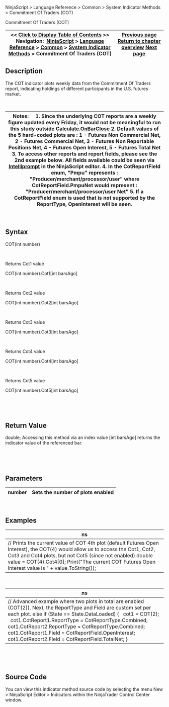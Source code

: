 ﻿


NinjaScript \> Language Reference \> Common \> System Indicator Methods \> Commitment Of Traders (COT)






















Commitment Of Traders (COT)







| \<\< [Click to Display Table of Contents](commitment-of-traders-(cot).md) \>\> **Navigation:**     [NinjaScript](ninjascript.md) \> [Language Reference](language_reference_wip.md) \> [Common](common.md) \> [System Indicator Methods](indicators.md) \> Commitment Of Traders (COT) | [Previous page](choppiness_index.md) [Return to chapter overview](indicators.md) [Next page](commodity_channel_index_cci.md) |
| --- | --- |











## Description


The COT indicator plots weekly data from the Commitment Of Traders report, indicating holdings of different participants in the U.S. futures market.


 




| Notes:     1\. Since the underlying COT reports are a weekly figure updated every Friday, it would not be meaningful to run this study outside [Calculate.OnBarClose](calculate.md)  2\. Default values of the 5 hard\-coded plots are : 1 \- Futures Non Commercial Net, 2 \- Futures Commercial Net, 3 \- Futures Non Reportable Positions Net, 4 \- Futures Open Interest, 5 \- Futures Total Net 3\. To access other reports and report fields, please see the 2nd example below. All fields available could be seen via [Intelliprompt](intelliprompt.md) in the NinjaScript editor. 4\. In the CotReportField enum, "Pmpu" represents : "Producer/merchant/processor/user" where CotReportField.PmpuNet would represent : "Producer/merchant/processor/user Net" 5\. If a CotReportField enum is used that is not supported by the ReportType, OpenInterest will be seen. |
| --- |



 


## Syntax


COT(int number)


 


Returns Cot1 value  

COT(int number).Cot1\[int barsAgo]


 


Returns Cot2 value  

COT(int number).Cot2\[int barsAgo]


 


Returns Cot3 value  

COT(int number).Cot3\[int barsAgo]


 


Returns Cot4 value  

COT(int number).Cot4\[int barsAgo]


 


Returns Cot5 value  

COT(int number).Cot5\[int barsAgo]


 


 


## Return Value


double; Accessing this method via an index value \[int barsAgo] returns the indicator value of the referenced bar.


 


 


## Parameters




| number | Sets the number of plots enabled |
| --- | --- |



 


## 


## Examples




| ns |
| --- |
| // Prints the current value of COT 4th plot (default Futures Open Interest), the COT(4\) would allow us to access the Cot1, Cot2, Cot3 and Cot4 plots, but not Cot5 (since not enabled) double value \= COT(4\).Cot4\[0]; Print("The current COT Futures Open Interest value is " \+ value.ToString()); |



 




| ns |
| --- |
| // Advanced example where two plots in total are enabled (COT(2\)). Next, the ReportType and Field are custom set per each plot.  else if (State \=\= State.DataLoaded) {    cot1 \= COT(2);    cot1\.CotReport1\.ReportType \= CotReportType.Combined;    cot1\.CotReport2\.ReportType \= CotReportType.Combined;    cot1\.CotReport1\.Field \= CotReportField.OpenInterest;    cot1\.CotReport2\.Field \= CotReportField.TotalNet; } |



 


 


## Source Code


You can view this indicator method source code by selecting the menu New \> NinjaScript Editor \> Indicators within the NinjaTrader Control Center window.


 








